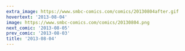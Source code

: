 ```yaml
---
extra_image: https://www.smbc-comics.com/comics/20130804after.gif
hovertext: '2013-08-04'
image: https://www.smbc-comics.com/comics/20130804.png
next_comic: '2013-08-05'
prev_comic: '2013-08-03'
title: '2013-08-04'
---
```


